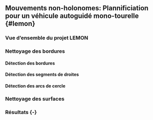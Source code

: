 ## Mouvements non-holonomes: Plannificiation pour un véhicule autoguidé  mono-tourelle {#lemon}

### Vue d’ensemble du projet LEMON

### Nettoyage des bordures

#### Détection des bordures

#### Détection des segments de droites

#### Détection des arcs de cercle

### Nettoyage des surfaces

### Résultats {-}
